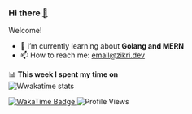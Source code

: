 ### Hi there <a href="http://zikrikn.github.io">👋</a>

Welcome!

- 🌱 I’m currently learning about **Golang and MERN**
- 📫 How to reach me: email@zikri.dev

📊 **This week I spent my time on**
<br />
![Wwakatime stats](https://github-readme-stats-taupe-two.vercel.app/api/wakatime?username=zikrikn&hide_title=true&hide_border=true&langs_count=5)

<a href="https://wakatime.com/@ab19c96c-46e0-4d59-a74b-445f73c0e40d">
    <img src="https://wakatime.com/badge/user/ab19c96c-46e0-4d59-a74b-445f73c0e40d.svg&style=flat" alt="WakaTime Badge">
</a>
<img src="https://komarev.com/ghpvc/?username=zikrikn&label=profile%20views&color=0e75b6&style=flat" alt="Profile Views">
